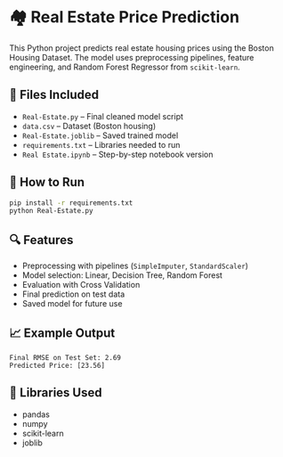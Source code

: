 # 🏘️ Real Estate Price Prediction

This Python project predicts real estate housing prices using the Boston Housing Dataset. The model uses preprocessing pipelines, feature engineering, and Random Forest Regressor from `scikit-learn`.

## 📂 Files Included

- `Real-Estate.py` – Final cleaned model script
- `data.csv` – Dataset (Boston housing)
- `Real-Estate.joblib` – Saved trained model
- `requirements.txt` – Libraries needed to run
- `Real Estate.ipynb` – Step-by-step notebook version

## 🚀 How to Run

```bash
pip install -r requirements.txt
python Real-Estate.py
```

## 🔍 Features

- Preprocessing with pipelines (`SimpleImputer`, `StandardScaler`)
- Model selection: Linear, Decision Tree, Random Forest
- Evaluation with Cross Validation
- Final prediction on test data
- Saved model for future use

## 📈 Example Output

```
Final RMSE on Test Set: 2.69
Predicted Price: [23.56]
```

## 🤖 Libraries Used

- pandas
- numpy
- scikit-learn
- joblib
